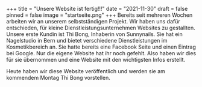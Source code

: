 +++
title = "Unsere Website ist fertig!!!"
date = "2021-11-30"
draft = false
pinned = false
image = "startseite.png"
+++
Bereits seit mehreren Wochen arbeiten wir an unserem selbstständigen Projekt. Wir haben uns dafür entschieden, für kleine Dienstleistungsunternehmen Websites zu gestallten. Unsere erste Kundin ist Thi Bong, Inhaberin von Sunnynails. Sie hat ein Nagelstudio in Bern und bietet verschiedene Dienstleistungen im Kosmetikbereich an. Sie hatte bereits eine Facebook Seite und einen Eintrag bei Google. Nur die eigene Website hat ihr noch gefehlt. Also haben wir dies für sie übernommen und eine Website mit den wichtigsten Infos erstellt. 

Heute haben wir diese Website veröffentlich und werden sie am kommendem Montag Thi Bong vorstellen.